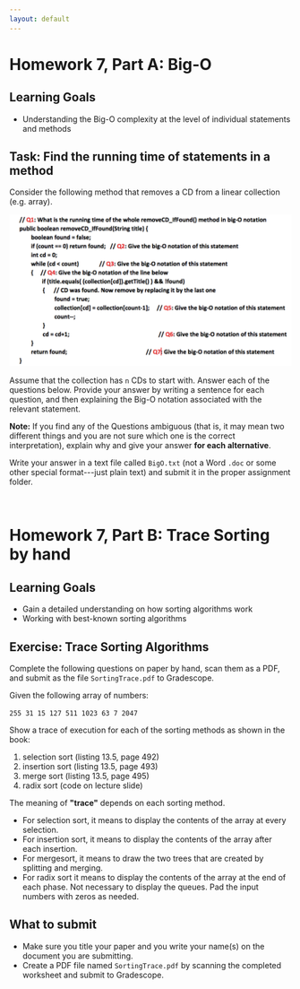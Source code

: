 ```yaml
---
layout: default
---
```


# Homework 7, Part A: Big-O

## Learning Goals

* Understanding the Big-O complexity at the level of individual statements and methods


## Task: Find the running time of statements in a method

Consider the following method that removes a CD from a linear collection (e.g. array).


<img src="_images/figs/code.png" alt="code to remove a CD from an array" style="width: 750px;"/>


Assume that the collection has `n` CDs to start with. Answer each of the questions below. Provide your answer by writing a sentence for each question, and then explaining the Big-O notation associated with the relevant statement.

**Note:** If you find any of the Questions ambiguous (that is, it may mean two different things and you are not sure which one is the correct interpretation), explain why and give your answer **for each alternative**.

Write your answer in a text file called `BigO.txt` (not a Word `.doc` or some other special format---just plain text) and submit it in the proper assignment folder.







<br/>

# Homework 7, Part B: Trace Sorting by hand


## Learning Goals
* Gain a detailed understanding on how sorting algorithms work
* Working with best-known sorting algorithms

## Exercise: Trace Sorting Algorithms

Complete the following questions on paper by hand, scan them as a PDF, and submit as the file `SortingTrace.pdf` to Gradescope.

Given the following array of numbers:

`255 31 15 127 511 1023 63 7 2047`

Show a trace of execution for each of the sorting methods as shown in the book:

1. selection sort (listing 13.5, page 492)
2. insertion sort (listing 13.5, page 493)
3. merge sort (listing 13.5, page 495)
4. radix sort (code on lecture slide)

The meaning of **"trace"** depends on each sorting method.

* For selection sort, it means to display the contents of the array at every selection.
* For insertion sort, it means to display the contents of the array after each insertion.
* For mergesort, it means to draw the two trees that are created by splitting and merging.
* For radix sort it means to display the contents of the array at the end of each phase. Not necessary to display the queues. Pad the input numbers with zeros as needed.

## What to submit
* Make sure you title your paper and you write your name(s) on the document you are submitting.
*   Create a PDF file named `SortingTrace.pdf` by scanning the completed worksheet and submit to Gradescope.


